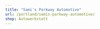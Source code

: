 ```yaml
---
title: "Sami's Parkway Automotive"
url: /portland/samis-parkway-automotive/
shop: Autowerkstatt
---
```

